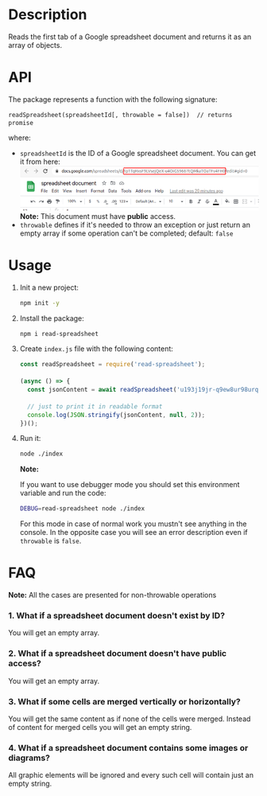 # Description

Reads the first tab of a Google spreadsheet document and returns it as an array of objects.

# API

The package represents a function with the following signature:
```
readSpreadsheet(spreadsheetId[, throwable = false])  // returns promise
```
where:
- `spreadsheetId` is the ID of a Google spreadsheet document. You can get it from here:
   ![screenshot](docs/screenshot.png)
  **Note:** This document must have **public** access.
- `throwable` defines if it's needed to throw an exception or just return an empty array if some operation can't be completed; default: `false` 

# Usage

1. Init a new project:
   ```bash
   npm init -y
   ```

2. Install the package:
   ```bash
   npm i read-spreadsheet
   ```

3. Create `index.js` file with the following content: 
   ```javascript
   const readSpreadsheet = require('read-spreadsheet');
   
   (async () => {
     const jsonContent = await readSpreadsheet('u193j19jr-q9ew8ur98urq-32uruwr1h2k3h1k');
   
     // just to print it in readable format
     console.log(JSON.stringify(jsonContent, null, 2));
   })();
   ```  

4. Run it:
   ```bash
   node ./index
   ```
   **Note:**
   
   If you want to use debugger mode you should set this environment variable and run the code:
   ```bash
   DEBUG=read-spreadsheet node ./index
   ```
   For this mode in case of normal work you mustn't see anything in the console. In the opposite case you will see an error description even if `throwable` is `false`.

# FAQ

**Note:** All the cases are presented for non-throwable operations

### 1. What if a spreadsheet document doesn't exist by ID?
You will get an empty array.

### 2. What if a spreadsheet document doesn't have public access?
You will get an empty array.

### 3. What if some cells are merged vertically or horizontally?
You will get the same content as if none of the cells were merged. Instead of content for merged cells you will get an empty string. 

### 4. What if a spreadsheet document contains some images or diagrams?
All graphic elements will be ignored and every such cell will contain just an empty string. 
